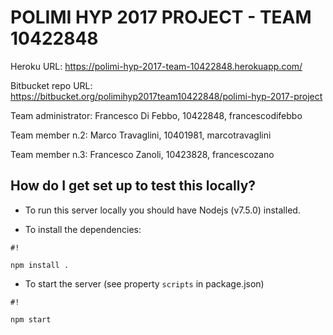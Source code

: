 # POLIMI HYP 2017 PROJECT - TEAM 1042[]()2848

Heroku URL: https://polimi-hyp-2017-team-10422848.herokuapp.com/

Bitbucket repo URL: https://bitbucket.org/polimihyp2017team10422848/polimi-hyp-2017-project

Team administrator: Francesco Di Febbo, 1042[]()2848, francescodifebbo

Team member n.2: Marco Travaglini, 1040[]()1981, marcotravaglini

Team member n.3: Francesco Zanoli, 1042[]()3828, francescozano


## How do I get set up to test this locally?

* To run this server locally you should have Nodejs (v7.5.0) installed.

* To install the dependencies:
```
#!

npm install .
```
* To start the server (see property `scripts` in package.json)
```
#!

npm start
```